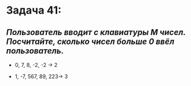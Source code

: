  # Задача 41:
## *Пользователь вводит с клавиатуры M чисел. Посчитайте, сколько чисел больше 0 ввёл пользователь.*

* 0, 7, 8, -2, -2 -> 2

* 1, -7, 567, 89, 223-> 3